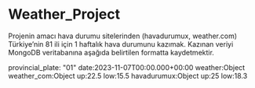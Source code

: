 # Weather_Project
Projenin amacı hava durumu sitelerinden (havadurumux, weather.com) Türkiye’nin 81 ili için 1 haftalık  hava durumunu kazımak. Kazınan veriyi MongoDB veritabanına aşağıda belirtilen formatta kaydetmektir. 

provincial_plate: "01" 
date:2023-11-07T00:00.000+00:00 
weather:Object 
    weather_com:Object 
        up:22.5 
        low:15.5 
    havadurumux:Object 
        up:25 
        low:18.3 

